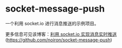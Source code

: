 # socket-message-push

一个利用 socket.io 进行消息推送的示例项目。

更多信息可见该博客：[利用 socket.io 实现消息实时推送](http://www.wukai.me/2017/08/27/push-message-with-socketio/)(https://github.com/noiron/socket-message-push)
